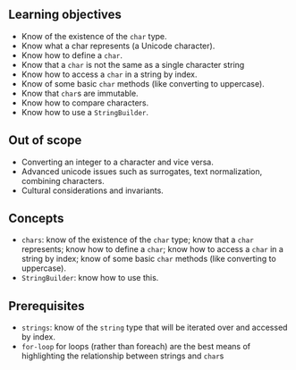 ## Learning objectives

- Know of the existence of the `char` type.
- Know what a char represents (a Unicode character).
- Know how to define a `char`.
- Know that a `char` is not the same as a single character string
- Know how to access a `char` in a string by index.
- Know of some basic `char` methods (like converting to uppercase).
- Know that `char`s are immutable.
- Know how to compare characters.
- Know how to use a `StringBuilder`.

## Out of scope

- Converting an integer to a character and vice versa.
- Advanced unicode issues such as surrogates, text normalization, combining characters.
- Cultural considerations and invariants.

## Concepts

- `chars`: know of the existence of the `char` type; know that a `char` represents; know how to define a `char`; know how to access a `char` in a string by index; know of some basic `char` methods (like converting to uppercase).
- `StringBuilder`: know how to use this.

## Prerequisites

- `strings`: know of the `string` type that will be iterated over and accessed by index.
- `for-loop` for loops (rather than foreach) are the best means of highlighting the relationship between strings and `char`s
